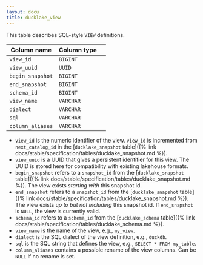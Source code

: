 ```yaml
---
layout: docu
title: ducklake_view
---
```


This table describes SQL-style `VIEW` definitions.

| Column name      | Column type |             |
| ---------------- | ----------- | ----------- |
| `view_id`        | `BIGINT`    |             |
| `view_uuid`      | `UUID`      |             |
| `begin_snapshot` | `BIGINT`    |             |
| `end_snapshot`   | `BIGINT`    |             |
| `schema_id`      | `BIGINT`    |             |
| `view_name`      | `VARCHAR`   |             |
| `dialect`        | `VARCHAR`   |             |
| `sql`            | `VARCHAR`   |             |
| `column_aliases` | `VARCHAR`   |             |

- `view_id` is the numeric identifier of the view.  `view_id` is incremented from `next_catalog_id` in the [`ducklake_snapshot` table]({% link docs/stable/specification/tables/ducklake_snapshot.md %}).
- `view_uuid` is a UUID that gives a persistent identifier for this view. The UUID is stored here for compatibility with existing lakehouse formats.
- `begin_snapshot` refers to a `snapshot_id` from the [`ducklake_snapshot` table]({% link docs/stable/specification/tables/ducklake_snapshot.md %}). The view exists *starting with* this snapshot id.
- `end_snapshot` refers to a `snapshot_id` from the [`ducklake_snapshot` table]({% link docs/stable/specification/tables/ducklake_snapshot.md %}). The view exists *up to but not including* this snapshot id. If `end_snapshot` is `NULL`, the view is currently valid.
- `schema_id` refers to a `schema_id` from the [`ducklake_schema` table]({% link docs/stable/specification/tables/ducklake_schema.md %}).
- `view_name` is the name of the view, e.g., `my_view`.
- `dialect` is the SQL dialect of the view definition, e.g., `duckdb`.
- `sql` is the SQL string that defines the view, e.g., `SELECT * FROM my_table`.
- `column_aliases` contains a possible rename of the view columns. Can be `NULL` if no rename is set.
